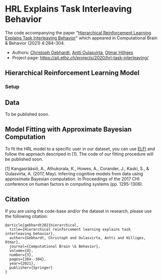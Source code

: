 # HRL Explains Task Interleaving Behavior
The code accompanying the paper "[Hierarchical Reinforcement Learning Explains Task Interleaving Behavior](https://link.springer.com/article/10.1007/s42113-020-00093-9)" which appeared in Computational Brain & Behavior (2021) 4:284–304. 

- Authors: [Christoph Gebhardt](https://ait.ethz.ch/people/gebhardt/), [Antti Oulasvirta](http://users.comnet.aalto.fi/oulasvir/), [Otmar Hilliges](https://ait.ethz.ch/people/hilliges/)
- Project page: https://ait.ethz.ch/projects/2020/hrl-task-interleaving/

## Hierarchical Reinforcement Learning Model
### Setup

## Data
To be published soon.

## Model Fitting with Approximate Bayesian Computation
To fit the HRL model to a specific user in our dataset, you can use [ELFI](https://elfi.readthedocs.io/en/latest/index.html) and follow the approach descriped in [1]. The code of our fitting procedure will be published soon.

[1] Kangasrääsiö, A., Athukorala, K., Howes, A., Corander, J., Kaski, S., & Oulasvirta, A. (2017, May). Inferring cognitive models from data using approximate Bayesian computation. In Proceedings of the 2017 CHI conference on human factors in computing systems (pp. 1295-1306).

## Citation
If you are using the code-base and/or the dataset in research, please use the following citation:
```
@article{gebhardt2021hierarchical,
  title={Hierarchical reinforcement learning explains task interleaving behavior},
  author={Gebhardt, Christoph and Oulasvirta, Antti and Hilliges, Otmar},
  journal={Computational Brain \& Behavior},
  volume={4},
  number={3},
  pages={284--304},
  year={2021},
  publisher={Springer}
}
```
